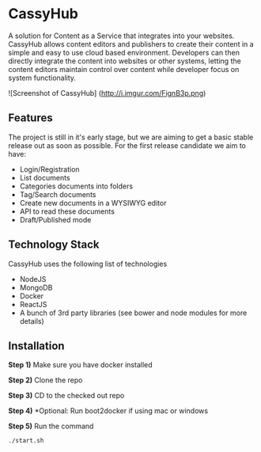 # CassyHub
A solution for Content as a Service that integrates into your websites. CassyHub allows content editors and publishers to create their content in a simple and easy to use cloud based environment. Developers can then directly integrate the content into websites or other systems, letting the content editors maintain control over content while developer focus on system functionality.

![Screenshot of CassyHub]
(http://i.imgur.com/FignB3p.png)

Features
--------
The project is still in it's early stage, but we are aiming to get a basic stable release out as soon as possible. For the first release candidate we aim to have:

- Login/Registration
- List documents
- Categories documents into folders
- Tag/Search documents
- Create new documents in a WYSIWYG editor
- API to read these documents
- Draft/Published mode


Technology Stack
----------------
CassyHub uses the following list of technologies

- NodeJS
- MongoDB
- Docker
- ReactJS
- A bunch of 3rd party libraries (see bower and node modules for more details)

Installation
------------

**Step 1)** Make sure you have docker installed

**Step 2)** Clone the repo

**Step 3)** CD to the checked out repo

**Step 4)** *Optional: Run boot2docker if using mac or windows

**Step 5)** Run the command

```
./start.sh
````
